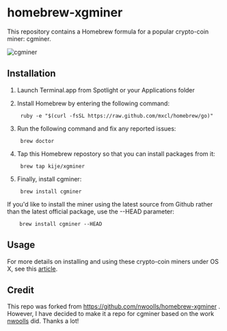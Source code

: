 homebrew-xgminer
===================
This repository contains a Homebrew formula for a popular crypto-coin miner: cgminer.

![cgminer](http://nwoolls.files.wordpress.com/2013/07/screen-shot-2013-07-01-at-5-47-22-pm.png "cgminer")

Installation
------------
1. Launch Terminal.app from Spotlight or your Applications folder
2. Install Homebrew by entering the following command:

        ruby -e "$(curl -fsSL https://raw.github.com/mxcl/homebrew/go)"

3. Run the following command and fix any reported issues:

        brew doctor

3. Tap this Homebrew repostory so that you can install packages from it:

        brew tap kije/xgminer
        
4. Finally, install cgminer:

        brew install cgminer
        
If you'd like to install the miner using the latest source from Github rather than the latest official package, use the --HEAD parameter:

        brew install cgminer --HEAD
        
Usage
-----
For more details on installing and using these crypto-coin miners under OS X, see this [article][1].

[1]: http://blog.nwoolls.com/2013/04/24/bitcoin-mining-on-mac-os-x-cgminer-bfgminer

Credit
------
This repo was forked from https://github.com/nwoolls/homebrew-xgminer . 
However, I have decided to make it a repo for cgminer based on the work [nwoolls][2] did. Thanks a lot!

[2]: https://github.com/nwoolls/
